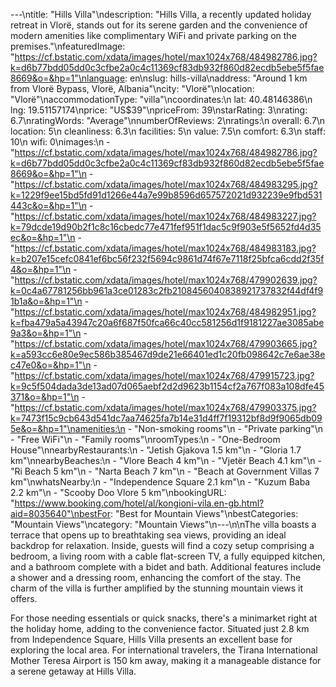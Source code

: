 ---\ntitle: "Hills Villa"\ndescription: "Hills Villa, a recently updated holiday retreat in Vlorë, stands out for its serene garden and the convenience of modern amenities like complimentary WiFi and private parking on the premises."\nfeaturedImage: "https://cf.bstatic.com/xdata/images/hotel/max1024x768/484982786.jpg?k=d6b77bdd05dd0c3cfbe2a0c4c11369cf83db932f860d82ecdb5ebe5f5fae8669&o=&hp=1"\nlanguage: en\nslug: hills-villa\naddress: "Around 1 km from Vlorë Bypass, Vlorë, Albania"\ncity: "Vlorë"\nlocation: "Vlorë"\naccommodationType: "villa"\ncoordinates:\n  lat: 40.48146386\n  lng: 19.51157174\nprice: "US$39"\npriceFrom: 39\nstarRating: 3\nrating: 6.7\nratingWords: "Average"\nnumberOfReviews: 2\nratings:\n  overall: 6.7\n  location: 5\n  cleanliness: 6.3\n  facilities: 5\n  value: 7.5\n  comfort: 6.3\n  staff: 10\n  wifi: 0\nimages:\n  - "https://cf.bstatic.com/xdata/images/hotel/max1024x768/484982786.jpg?k=d6b77bdd05dd0c3cfbe2a0c4c11369cf83db932f860d82ecdb5ebe5f5fae8669&o=&hp=1"\n  - "https://cf.bstatic.com/xdata/images/hotel/max1024x768/484983295.jpg?k=1229f9ee15bd5fd91d1266e44a7e99b8596d657572021d932239e9fbd531443c&o=&hp=1"\n  - "https://cf.bstatic.com/xdata/images/hotel/max1024x768/484983227.jpg?k=79dcde19d90b2f1c8c16cbedc77e471fef951f1dac5c9f903e5f5652fd4d35ec&o=&hp=1"\n  - "https://cf.bstatic.com/xdata/images/hotel/max1024x768/484983183.jpg?k=b207e15cefc0841ef6bc56f232f5694c9861d74f67e7118f25bfca6cdd2f35f4&o=&hp=1"\n  - "https://cf.bstatic.com/xdata/images/hotel/max1024x768/479902639.jpg?k=0c4a67781256bb961a3ce01283c2fb2108456040838921737832f44df4f91b1a&o=&hp=1"\n  - "https://cf.bstatic.com/xdata/images/hotel/max1024x768/484982951.jpg?k=fba479a5a43947c20a6f687f50fca66c40cc581256d1f9181227ae3085abe9a3&o=&hp=1"\n  - "https://cf.bstatic.com/xdata/images/hotel/max1024x768/479903665.jpg?k=a593cc6e80e9ec586b385467d9de21e66401ed1c20fb098642c7e6ae38ec47e0&o=&hp=1"\n  - "https://cf.bstatic.com/xdata/images/hotel/max1024x768/479915723.jpg?k=9c5f504dada3de13ad07d065aebf2d2d9623b1154cf2a767f083a108dfe45371&o=&hp=1"\n  - "https://cf.bstatic.com/xdata/images/hotel/max1024x768/479903375.jpg?k=7473f15c9cb643d541dc7aa74625fa7b14e31d4ff7f19312bf8d9f9065db095e&o=&hp=1"\namenities:\n  - "Non-smoking rooms"\n  - "Private parking"\n  - "Free WiFi"\n  - "Family rooms"\nroomTypes:\n  - "One-Bedroom House"\nnearbyRestaurants:\n  - "Jetish Gjakova 1.5 km"\n  - "Gloria 1.7 km"\nnearbyBeaches:\n  - "Vlore Beach 4 km"\n  - "Vjetër Beach 4.1 km"\n  - "Ri Beach 5 km"\n  - "Narta Beach 7 km"\n  - "Beach at Government Villas 7 km"\nwhatsNearby:\n  - "Independence Square 2.1 km"\n  - "Kuzum Baba 2.2 km"\n  - "Scooby Doo Vlore 5 km"\nbookingURL: "https://www.booking.com/hotel/al/kongioni-vila.en-gb.html?aid=8035640"\nbestFor: "Best for Mountain Views"\nbestCategories: "Mountain Views"\ncategory: "Mountain Views"\n---\n\nThe villa boasts a terrace that opens up to breathtaking sea views, providing an ideal backdrop for relaxation. Inside, guests will find a cozy setup comprising a bedroom, a living room with a cable flat-screen TV, a fully equipped kitchen, and a bathroom complete with a bidet and bath. Additional features include a shower and a dressing room, enhancing the comfort of the stay. The charm of the villa is further amplified by the stunning mountain views it offers.

For those needing essentials or quick snacks, there's a minimarket right at the holiday home, adding to the convenience factor. Situated just 2.8 km from Independence Square, Hills Villa presents an excellent base for exploring the local area. For international travelers, the Tirana International Mother Teresa Airport is 150 km away, making it a manageable distance for a serene getaway at Hills Villa.